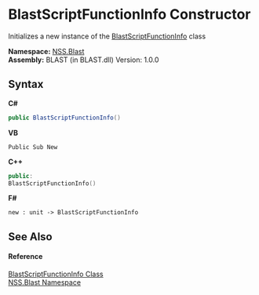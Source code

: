 # BlastScriptFunctionInfo Constructor 
 

Initializes a new instance of the <a href="35bc9cb6-da4c-534d-4c2a-2a3eef40d203">BlastScriptFunctionInfo</a> class

**Namespace:**&nbsp;<a href="88b55311-4a89-0894-e27a-e157e443c7f7">NSS.Blast</a><br />**Assembly:**&nbsp;BLAST (in BLAST.dll) Version: 1.0.0

## Syntax

**C#**<br />
``` C#
public BlastScriptFunctionInfo()
```

**VB**<br />
``` VB
Public Sub New
```

**C++**<br />
``` C++
public:
BlastScriptFunctionInfo()
```

**F#**<br />
``` F#
new : unit -> BlastScriptFunctionInfo
```


## See Also


#### Reference
<a href="35bc9cb6-da4c-534d-4c2a-2a3eef40d203">BlastScriptFunctionInfo Class</a><br /><a href="88b55311-4a89-0894-e27a-e157e443c7f7">NSS.Blast Namespace</a><br />